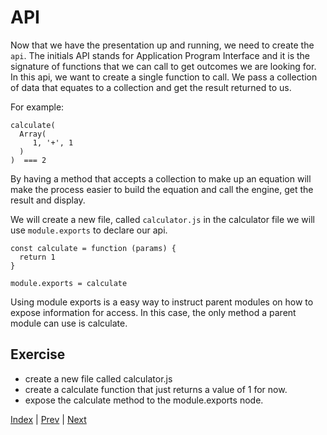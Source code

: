 # API

Now that we have the presentation up and running, we need to create the `api`. The initials API stands for Application Program Interface and it is the signature of functions that we can call to get outcomes we are looking for. In this api, we want to create a single function to call. We pass a collection of data that equates to a collection and get the result returned to us.

For example:

```
calculate(
  Array(
     1, '+', 1  
  )  
)  === 2
```

By having a method that accepts a collection to make up an equation will make the process easier to build the equation and call the engine, get the result and display.

We will create a new file, called `calculator.js` in the calculator file we will use `module.exports` to declare our api.

```
const calculate = function (params) {
  return 1
}

module.exports = calculate
```

Using module exports is a easy way to instruct parent modules on how to expose information for access. In this case, the only method a parent module can use is calculate.

## Exercise

* create a new file called calculator.js
* create a calculate function that just returns a value of 1 for now.
* expose the calculate method to the module.exports node.

[Index](.) | [Prev](1) | [Next](3)
